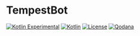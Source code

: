 # TempestBot

[![Kotlin Experimental](https://kotl.in/badges/experimental.svg)](https://kotlinlang.org/docs/components-stability.html)
[![Kotlin](https://img.shields.io/badge/kotlin-1.7.21-blue.svg?logo=kotlin)](http://kotlinlang.org)
[![License](https://img.shields.io/github/license/drakon64/TempestBot)](https://www.gnu.org/licenses/agpl-3.0.en.html)
[![Qodana](https://github.com/drakon64/TempestBot/actions/workflows/code_quality.yml/badge.svg)](https://github.com/drakon64/TempestBot/actions/workflows/code_quality.yml)
